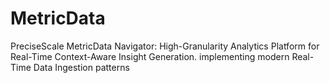 # MetricData
PreciseScale MetricData Navigator: High-Granularity Analytics Platform for Real-Time Context-Aware Insight Generation. implementing modern Real-Time Data Ingestion patterns
